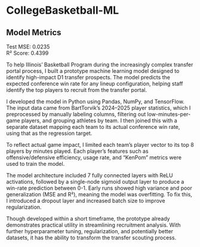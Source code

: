 # CollegeBasketball-ML

## Model Metrics
Test MSE: 0.0235 <br />
R² Score: 0.4399


To help Illinois’ Basketball Program during the increasingly complex transfer portal process, I built a prototype machine learning model designed to identify high-impact D1 transfer prospects. The model predicts the expected conference win rate for any lineup configuration, helping staff identify the top players to recruit from the transfer portal. 

I developed the model in Python using Pandas, NumPy, and TensorFlow. The input data came from BartTorvik’s 2024–2025 player statistics, which I preprocessed by manually labeling columns, filtering out low-minutes-per-game players, and grouping athletes by team. I then joined this with a separate dataset mapping each team to its actual conference win rate, using that as the regression target.

To reflect actual game impact, I limited each team’s player vector to its top 8 players by minutes played. Each player’s features such as offensive/defensive efficiency, usage rate, and “KenPom” metrics were used to train the model.

The model architecture included 7 fully connected layers with ReLU activations, followed by a single-node sigmoid output layer to produce a win-rate prediction between 0-1. Early runs showed high variance and poor generalization (MSE and R²), meaning the model was overfitting.  To fix this, I introduced a dropout layer and increased batch size to improve regularization.

Though developed within a short timeframe, the prototype already demonstrates practical utility in streamlining recruitment analysis. With further hyperparameter tuning, regularization, and potentially better datasets, it has the ability to transform the transfer scouting process.
